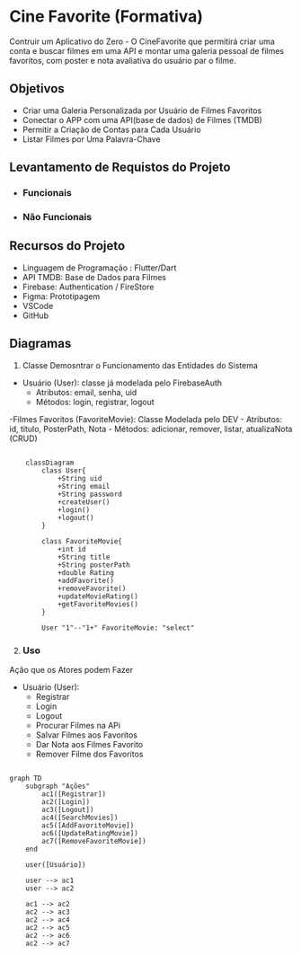 # Cine Favorite (Formativa)
Contruir um Aplicativo do Zero - O CineFavorite que permitirá criar uma conta e buscar filmes em uma API e montar uma galeria pessoal de filmes favoritos, com poster e nota avaliativa do usuário par o filme.

## Objetivos
- Criar uma Galeria Personalizada por Usuário de Filmes Favoritos
- Conectar o APP com uma API(base de dados) de Filmes (TMDB)
- Permitir a Criação de Contas para Cada Usuário
- Listar Filmes por Uma Palavra-Chave

## Levantamento de Requistos do Projeto
- ### Funcionais

- ### Não Funcionais

## Recursos do Projeto
- Linguagem de Programação : Flutter/Dart
- API TMDB: Base de Dados para Filmes
- Firebase: Authentication / FireStore
- Figma: Prototipagem 
- VSCode
- GitHub

## Diagramas
1. Classe
Demosntrar o Funcionamento das Entidades do Sistema

- Usuário (User): classe já modelada pelo FirebaseAuth
    - Atributos: email, senha, uid
    - Métodos: login, registrar, logout

-Filmes Favoritos (FavoriteMovie): Classe Modelada pelo DEV
    - Atributos: id, título, PosterPath, Nota
    - Métodos: adicionar, remover, listar, atualizaNota (CRUD)

```mermaid
    
    classDiagram
        class User{
            +String uid
            +String email
            +String password
            +createUser()
            +login()
            +logout()
        }

        class FavoriteMovie{
            +int id
            +String title
            +String posterPath
            +double Rating
            +addFavorite()
            +removeFavorite()
            +updateMovieRating()
            +getFavoriteMovies()
        }

        User "1"--"1+" FavoriteMovie: "select"
```

2. ### Uso
Ação que os Atores podem Fazer
- Usuário (User):
    - Registrar
    - Login
    - Logout
    - Procurar Filmes na APi
    - Salvar Filmes aos Favoritos
    - Dar Nota aos Filmes Favorito
    - Remover Filme dos Favoritos

```mermaid

graph TD
    subgraph "Ações"
        ac1([Registrar])
        ac2([Login])
        ac3([Logout])
        ac4([SearchMovies])
        ac5([AddFavoriteMovie])
        ac6([UpdateRatingMovie])
        ac7([RemoveFavoriteMovie])
    end

    user([Usuário])

    user --> ac1
    user --> ac2

    ac1 --> ac2
    ac2 --> ac3
    ac2 --> ac4
    ac2 --> ac5
    ac2 --> ac6
    ac2 --> ac7

```
